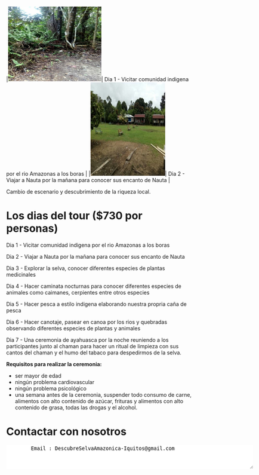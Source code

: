
	
|<IMG SRC="photo_291%4014-03-2022_16-39-18_thumb.jpg" height="200" width="250" middle ALT="Info" BORDER=0>| Dia 1 - Vicitar comunidad indigena por el rio Amazonas a los boras |
|<IMG SRC="photo_289%4014-03-2022_16-39-17_thumb.jpg" height="250" width="200" middle ALT="Info" BORDER=0>| Dia 2 - Viajar a Nauta por la mañana para conocer sus encanto de Nauta |



Cambio de escenario y descubrimiento de la riqueza local.


# Los dias del tour ($730 por personas)

Dia 1 - Vicitar comunidad indigena por el rio Amazonas a los boras

Dia 2 - Viajar a Nauta por la mañana para conocer sus encanto de Nauta

Dia 3 - Explorar la selva, conocer diferentes especies de plantas medicinales

Dia 4 - Hacer caminata nocturnas para conocer diferentes especies de animales como caimanes, cerpientes entre otros especies

Dia 5 - Hacer pesca a estilo indigena elaborando nuestra propria caña de pesca

Dia 6 - Hacer canotaje, pasear en canoa por los rios y quebradas observando diferentes especies de plantas y animales

Dia 7 - Una ceremonia de ayahuasca por la noche reuniendo a los participantes junto al chaman para hacer un ritual de limpieza con sus cantos del chaman y el humo del tabaco para despedirmos de la selva.

	
	
	
<b>Requisitos para realizar la ceremonia:</b>

- ser mayor de edad
- ningún problema cardiovascular
- ningún problema psicológico
- una semana antes de la ceremonia, suspender todo consumo de carne, alimentos con alto contenido de azúcar, frituras y alimentos con alto contenido de grasa, todas las drogas y el alcohol.
	
	

	
# Contactar con nosotros

<textarea STYLE="border-style: none;" cols=80 rows=4>
        Email : DescubreSelvaAmazonica-Iquitos@gmail.com

</textarea>
